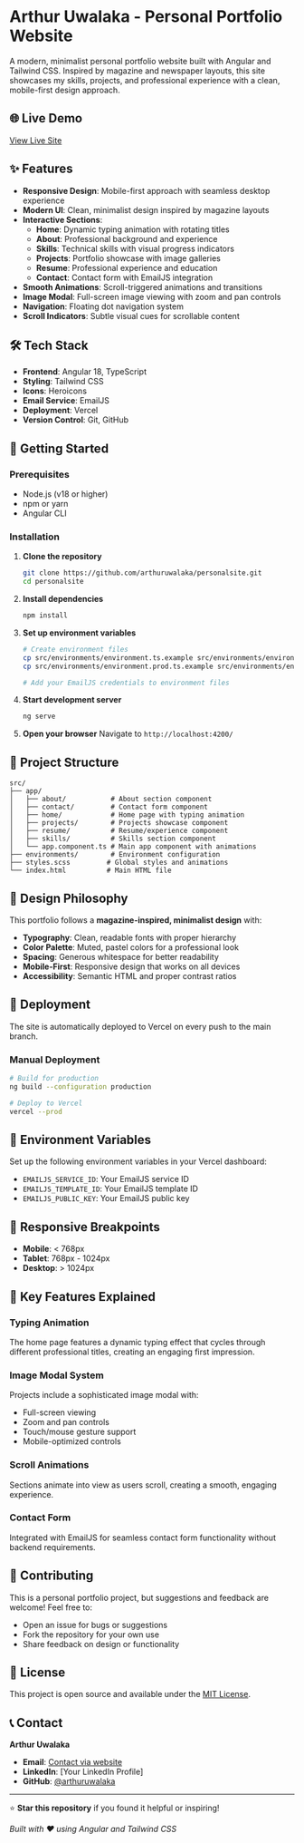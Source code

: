 # Arthur Uwalaka - Personal Portfolio Website

A modern, minimalist personal portfolio website built with Angular and Tailwind CSS. Inspired by magazine and newspaper layouts, this site showcases my skills, projects, and professional experience with a clean, mobile-first design approach.

## 🌐 Live Demo

[View Live Site](https://personalsite-blond-iota.vercel.app)

## ✨ Features

- **Responsive Design**: Mobile-first approach with seamless desktop experience
- **Modern UI**: Clean, minimalist design inspired by magazine layouts
- **Interactive Sections**:
  - **Home**: Dynamic typing animation with rotating titles
  - **About**: Professional background and experience
  - **Skills**: Technical skills with visual progress indicators
  - **Projects**: Portfolio showcase with image galleries
  - **Resume**: Professional experience and education
  - **Contact**: Contact form with EmailJS integration
- **Smooth Animations**: Scroll-triggered animations and transitions
- **Image Modal**: Full-screen image viewing with zoom and pan controls
- **Navigation**: Floating dot navigation system
- **Scroll Indicators**: Subtle visual cues for scrollable content

## 🛠️ Tech Stack

- **Frontend**: Angular 18, TypeScript
- **Styling**: Tailwind CSS
- **Icons**: Heroicons
- **Email Service**: EmailJS
- **Deployment**: Vercel
- **Version Control**: Git, GitHub

## 🚀 Getting Started

### Prerequisites

- Node.js (v18 or higher)
- npm or yarn
- Angular CLI

### Installation

1. **Clone the repository**

   ```bash
   git clone https://github.com/arthuruwalaka/personalsite.git
   cd personalsite
   ```

2. **Install dependencies**

   ```bash
   npm install
   ```

3. **Set up environment variables**

   ```bash
   # Create environment files
   cp src/environments/environment.ts.example src/environments/environment.ts
   cp src/environments/environment.prod.ts.example src/environments/environment.prod.ts

   # Add your EmailJS credentials to environment files
   ```

4. **Start development server**

   ```bash
   ng serve
   ```

5. **Open your browser**
   Navigate to `http://localhost:4200/`

## 📁 Project Structure

```
src/
├── app/
│   ├── about/           # About section component
│   ├── contact/         # Contact form component
│   ├── home/            # Home page with typing animation
│   ├── projects/        # Projects showcase component
│   ├── resume/          # Resume/experience component
│   ├── skills/          # Skills section component
│   └── app.component.ts # Main app component with animations
├── environments/        # Environment configuration
├── styles.scss         # Global styles and animations
└── index.html          # Main HTML file
```

## 🎨 Design Philosophy

This portfolio follows a **magazine-inspired, minimalist design** with:

- **Typography**: Clean, readable fonts with proper hierarchy
- **Color Palette**: Muted, pastel colors for a professional look
- **Spacing**: Generous whitespace for better readability
- **Mobile-First**: Responsive design that works on all devices
- **Accessibility**: Semantic HTML and proper contrast ratios

## 🚀 Deployment

The site is automatically deployed to Vercel on every push to the main branch.

### Manual Deployment

```bash
# Build for production
ng build --configuration production

# Deploy to Vercel
vercel --prod
```

## 🔧 Environment Variables

Set up the following environment variables in your Vercel dashboard:

- `EMAILJS_SERVICE_ID`: Your EmailJS service ID
- `EMAILJS_TEMPLATE_ID`: Your EmailJS template ID
- `EMAILJS_PUBLIC_KEY`: Your EmailJS public key

## 📱 Responsive Breakpoints

- **Mobile**: < 768px
- **Tablet**: 768px - 1024px
- **Desktop**: > 1024px

## 🎯 Key Features Explained

### Typing Animation

The home page features a dynamic typing effect that cycles through different professional titles, creating an engaging first impression.

### Image Modal System

Projects include a sophisticated image modal with:

- Full-screen viewing
- Zoom and pan controls
- Touch/mouse gesture support
- Mobile-optimized controls

### Scroll Animations

Sections animate into view as users scroll, creating a smooth, engaging experience.

### Contact Form

Integrated with EmailJS for seamless contact form functionality without backend requirements.

## 🤝 Contributing

This is a personal portfolio project, but suggestions and feedback are welcome! Feel free to:

- Open an issue for bugs or suggestions
- Fork the repository for your own use
- Share feedback on design or functionality

## 📄 License

This project is open source and available under the [MIT License](LICENSE).

## 📞 Contact

**Arthur Uwalaka**

- **Email**: [Contact via website](https://personalsite-blond-iota.vercel.app/#contact)
- **LinkedIn**: [Your LinkedIn Profile]
- **GitHub**: [@arthuruwalaka](https://github.com/arthuruwalaka)

---

⭐ **Star this repository** if you found it helpful or inspiring!

_Built with ❤️ using Angular and Tailwind CSS_
